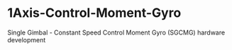 # 1Axis-Control-Moment-Gyro
Single Gimbal - Constant Speed Control Moment Gyro (SGCMG) hardware development
